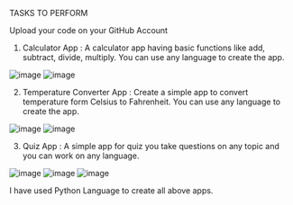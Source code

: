 TASKS TO PERFORM

Upload your code on your GitHub Account

1. Calculator App :
A calculator app having basic functions like add, subtract, divide, multiply. You can use any language to create the app.

![image](https://github.com/Cheshta300899/BharatIntern-Internship-Tasks/assets/85059628/ee6be5f3-72dc-4e59-ba15-1dc9b8c21263)
![image](https://github.com/Cheshta300899/BharatIntern-Internship-Tasks/assets/85059628/19d6bd11-c1c6-4ded-acef-7c5e0d0503a5)

2. Temperature Converter App :
Create a simple app to convert temperature form Celsius to Fahrenheit. You can use any language to create the app.

![image](https://github.com/Cheshta300899/BharatIntern-Internship-Tasks/assets/85059628/0349a784-e9a0-4176-a3ff-cb0e069a8333)
![image](https://github.com/Cheshta300899/BharatIntern-Internship-Tasks/assets/85059628/039b825f-7b06-4d23-9e2f-b046baf43dab)

3. Quiz App :
A simple app for quiz you take questions on any topic and you can work on any language.

![image](https://github.com/Cheshta300899/BharatIntern-Internship-Tasks/assets/85059628/8ee69890-86ec-4613-bff2-faccdad19fe7)
![image](https://github.com/Cheshta300899/BharatIntern-Internship-Tasks/assets/85059628/aabe4d9b-297b-4859-9b99-195e35cb7a25)
![image](https://github.com/Cheshta300899/BharatIntern-Internship-Tasks/assets/85059628/9babd7c1-103e-4f0d-8049-ebd27c420e4a)






I have used Python Language to create all above apps.
